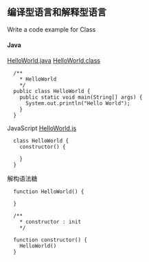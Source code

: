 ## 编译型语言和解释型语言

Write a code example for Class

#### Java

[HelloWorld.java](../Java_demos/HelloWorld.java)
[HelloWorld.class](../Java_demos/HelloWorld.class)

```
  /**
    * HelloWorld
    */
  public class HelloWorld {
    public static void main(String[] args) {
      System.out.println("Hello World");
    }
  }
```

JavaScript
[HelloWorld.js](../JavaScript_demos/01.js)

```
  class HelloWorld { 
    constructor() { 

    }
  }
```

解构语法糖

```
  function HelloWorld() { 
    
  }

  /**
    * constructor : init 
    */

  function constructor() { 
    HelloWorld()
  }
```
